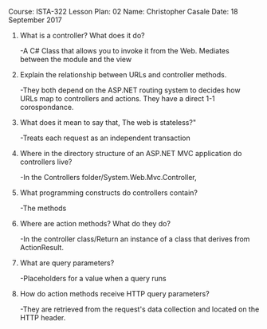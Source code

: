  Course: ISTA-322
 Lesson Plan: 02
 Name: Christopher Casale
 Date: 18 September 2017

1. What is a controller? What does it do?

	-A C# Class that allows you to invoke it from the Web.  Mediates between the module and the view
2. Explain the relationship between URLs and controller methods.

	-They both depend on the ASP.NET routing system to decides how URLs map to controllers and actions. They have a direct 1-1 corospondance.
3. What does it mean to say that, The web is stateless?"

	-Treats each request as an independent transaction
4. Where in the directory structure of an ASP.NET MVC application do controllers live?

	-In the Controllers folder/System.Web.Mvc.Controller, 
5. What programming constructs do controllers contain?

	-The methods
6. Where are action methods? What do they do?

	-In the controller class/Return an instance of a class that derives from ActionResult.
7. What are query parameters?

	-Placeholders for a value when a query runs
8. How do action methods receive HTTP query parameters?

	-They are retrieved from the request's data collection and located on the HTTP header.